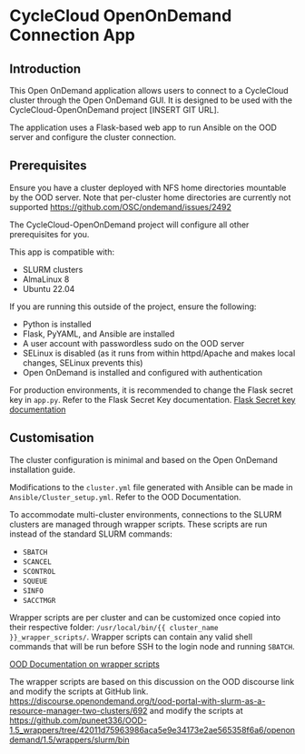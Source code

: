 # CycleCloud OpenOnDemand Connection App

## Introduction

This Open OnDemand application allows users to connect to a CycleCloud cluster through the Open OnDemand GUI. It is designed to be used with the CycleCloud-OpenOnDemand project [INSERT GIT URL].

The application uses a Flask-based web app to run Ansible on the OOD server and configure the cluster connection.

## Prerequisites

Ensure you have a cluster deployed with NFS home directories mountable by the OOD server. Note that per-cluster home directories are currently not supported <https://github.com/OSC/ondemand/issues/2492>

The CycleCloud-OpenOnDemand project will configure all other prerequisites for you.

This app is compatible with:

- SLURM clusters
- AlmaLinux 8
- Ubuntu 22.04

If you are running this outside of the project, ensure the following:

- Python is installed
- Flask, PyYAML, and Ansible are installed
- A user account with passwordless sudo on the OOD server
- SELinux is disabled (as it runs from within httpd/Apache and makes local changes, SELinux prevents this)
- Open OnDemand is installed and configured with authentication

For production environments, it is recommended to change the Flask secret key in `app.py`. Refer to the Flask Secret Key documentation.
    [Flask Secret key documentation](https://flask.palletsprojects.com/en/2.3.x/config/)

## Customisation

The cluster configuration is minimal and based on the Open OnDemand installation guide.

Modifications to the `cluster.yml` file generated with Ansible can be made in `Ansible/Cluster_setup.yml`. Refer to the OOD Documentation.

To accommodate multi-cluster environments, connections to the SLURM clusters are managed through wrapper scripts. These scripts are run instead of the standard SLURM commands:

- `SBATCH`
- `SCANCEL`
- `SCONTROL`
- `SQUEUE`
- `SINFO`
- `SACCTMGR`

Wrapper scripts are per cluster and can be customized once copied into their respective folder: `/usr/local/bin/{{ cluster_name }}_wrapper_scripts/`. Wrapper scripts can contain any valid shell commands that will be run before SSH to the login node and running `SBATCH`.

[OOD Documentation on wrapper scripts](https://osc.github.io/ood-documentation/latest/installation/resource-manager/bin-override-example.html)

The wrapper scripts are based on this discussion on the OOD discourse link and modify the scripts at GitHub link.
 <https://discourse.openondemand.org/t/ood-portal-with-slurm-as-a-resource-manager-two-clusters/692> and modify the scripts at  <https://github.com/puneet336/OOD-1.5_wrappers/tree/42011d75963986aca5e9e34173e2ae565358f6a6/openondemand/1.5/wrappers/slurm/bin>
